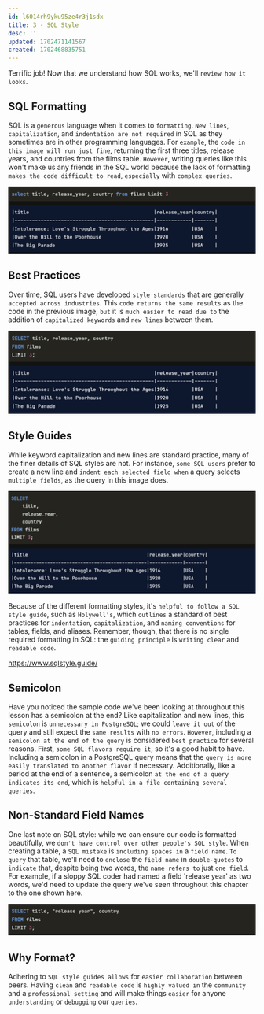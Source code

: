 ```yaml
---
id: l6014rh9yku95ze4r3j1sdx
title: 3 - SQL Style
desc: ''
updated: 1702471141567
created: 1702468835751
---
```


Terrific job! Now that we understand how SQL works, we'll `review how it looks`.


## SQL Formatting

SQL is a `generous` language when it comes to `formatting`. `New lines`, `capitalization`, and `indentation are not required` in SQL as they sometimes are in other programming languages. For `example`, the `code in this image will run just fine`, returning the first three titles, release years, and countries from the films table. `However`, writing queries like this won't make us any friends in the SQL world because the lack of formatting `makes the code difficult to read`, `especially` with `complex queries`.

![Alt text](image-38.png)


## Best Practices

Over time, SQL users have developed `style standards` that are generally `accepted across industries`. This `code returns the same results` as the code in the previous image, `but` it is `much easier to read due to` the addition of `capitalized keywords` and `new lines` between them.

![Alt text](image-39.png)


## Style Guides

While keyword capitalization and new lines are standard practice, many of the finer details of SQL styles are not. For instance, `some SQL users` prefer to create a new line and `indent each selected field when` a query selects `multiple fields`, as the query in this image does.

![Alt text](image-40.png)

Because of the different formatting styles, it's `helpful to follow a SQL style guide`, such as `Holywell's`, which `outlines` a standard of best practices for `indentation`, `capitalization`, and `naming conventions` for tables, fields, and aliases. Remember, though, that there is no single required formatting in SQL: the `guiding principle` is `writing clear` and `readable code`.

https://www.sqlstyle.guide/


## Semicolon

Have you noticed the sample code we've been looking at throughout this lesson has a semicolon at the end? Like capitalization and new lines, this `semicolon` is `unnecessary in PostgreSQL`; we could `leave it out` of the query and still expect the `same results` with `no errors`. `However`, including a `semicolon at the end of the query` is considered `best practice` for several reasons. First, `some SQL flavors require it`, so it's a good habit to have. Including a semicolon in a PostgreSQL query means that the `query is more easily translated to another flavor` if necessary. Additionally, like a period at the end of a sentence, a semicolon `at the end of a query indicates its end`, which is `helpful in a file containing several queries`.


## Non-Standard Field Names

One last note on SQL style: while we can ensure our code is formatted beautifully, we `don't have control over other people's SQL style`. When creating a table, a `SQL mistake` is `including spaces in` a `field name`. `To query` that table, we'll need to `enclose` the `field name` in `double-quotes` to `indicate` that, despite being two words, the `name refers to` just `one field`. For example, if a sloppy SQL coder had named a field 'release year' as two words, we'd need to update the query we've seen throughout this chapter to the one shown here.

![Alt text](image-41.png)


## Why Format?

Adhering to `SQL style guides allows` for `easier collaboration` between peers. Having `clean` and `readable code` is `highly valued in` the `community` and a `professional setting` and will make things `easier` for anyone `understanding` or `debugging` our `queries`.